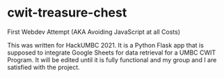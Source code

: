 # cwit-treasure-chest

First Webdev Attempt (AKA Avoiding JavaScript at all Costs)

This was written for HackUMBC 2021. It is a Python Flask app that is supposed to integrate Google Sheets for data retrieval for a UMBC CWIT Program. It will be edited until it is fully functional and my group and I are satisfied with the project.
